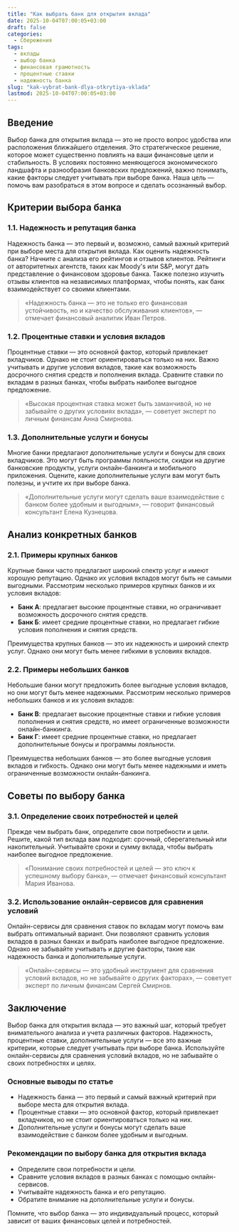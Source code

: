 ```yaml
---
title: "Как выбрать банк для открытия вклада"
date: 2025-10-04T07:00:05+03:00
draft: false
categories:
  - Сбережения
tags:
  - вклады
  - выбор банка
  - финансовая грамотность
  - процентные ставки
  - надежность банка
slug: "kak-vybrat-bank-dlya-otkrytiya-vklada"
lastmod: 2025-10-04T07:00:05+03:00
---
```


## Введение

Выбор банка для открытия вклада — это не просто вопрос удобства или расположения ближайшего отделения. Это стратегическое решение, которое может существенно повлиять на ваши финансовые цели и стабильность. В условиях постоянно меняющегося экономического ландшафта и разнообразия банковских предложений, важно понимать, какие факторы следует учитывать при выборе банка. Наша цель — помочь вам разобраться в этом вопросе и сделать осознанный выбор.

## Критерии выбора банка

### 1.1. Надежность и репутация банка

Надежность банка — это первый и, возможно, самый важный критерий при выборе места для открытия вклада. Как оценить надежность банка? Начните с анализа его рейтингов и отзывов клиентов. Рейтинги от авторитетных агентств, таких как Moody's или S&P, могут дать представление о финансовом здоровье банка. Также полезно изучить отзывы клиентов на независимых платформах, чтобы понять, как банк взаимодействует со своими клиентами.

> «Надежность банка — это не только его финансовая устойчивость, но и качество обслуживания клиентов», — отмечает финансовый аналитик Иван Петров.

### 1.2. Процентные ставки и условия вкладов

Процентные ставки — это основной фактор, который привлекает вкладчиков. Однако не стоит ориентироваться только на них. Важно учитывать и другие условия вкладов, такие как возможность досрочного снятия средств и пополнения вклада. Сравните ставки по вкладам в разных банках, чтобы выбрать наиболее выгодное предложение.

> «Высокая процентная ставка может быть заманчивой, но не забывайте о других условиях вклада», — советует эксперт по личным финансам Анна Смирнова.

### 1.3. Дополнительные услуги и бонусы

Многие банки предлагают дополнительные услуги и бонусы для своих вкладчиков. Это могут быть программы лояльности, скидки на другие банковские продукты, услуги онлайн-банкинга и мобильного приложения. Оцените, какие дополнительные услуги вам могут быть полезны, и учтите их при выборе банка.

> «Дополнительные услуги могут сделать ваше взаимодействие с банком более удобным и выгодным», — говорит финансовый консультант Елена Кузнецова.

## Анализ конкретных банков

### 2.1. Примеры крупных банков

Крупные банки часто предлагают широкий спектр услуг и имеют хорошую репутацию. Однако их условия вкладов могут быть не самыми выгодными. Рассмотрим несколько примеров крупных банков и их условия вкладов:

- **Банк А**: предлагает высокие процентные ставки, но ограничивает возможность досрочного снятия средств.
- **Банк Б**: имеет средние процентные ставки, но предлагает гибкие условия пополнения и снятия средств.

Преимущества крупных банков — это их надежность и широкий спектр услуг. Однако они могут быть менее гибкими в условиях вкладов.

### 2.2. Примеры небольших банков

Небольшие банки могут предложить более выгодные условия вкладов, но они могут быть менее надежными. Рассмотрим несколько примеров небольших банков и их условия вкладов:

- **Банк В**: предлагает высокие процентные ставки и гибкие условия пополнения и снятия средств, но имеет ограниченные возможности онлайн-банкинга.
- **Банк Г**: имеет средние процентные ставки, но предлагает дополнительные бонусы и программы лояльности.

Преимущества небольших банков — это более выгодные условия вкладов и гибкость. Однако они могут быть менее надежными и иметь ограниченные возможности онлайн-банкинга.

## Советы по выбору банка

### 3.1. Определение своих потребностей и целей

Прежде чем выбрать банк, определите свои потребности и цели. Решите, какой тип вклада вам подходит: срочный, сберегательный или накопительный. Учитывайте сроки и сумму вклада, чтобы выбрать наиболее выгодное предложение.

> «Понимание своих потребностей и целей — это ключ к успешному выбору банка», — отмечает финансовый консультант Мария Иванова.

### 3.2. Использование онлайн-сервисов для сравнения условий

Онлайн-сервисы для сравнения ставок по вкладам могут помочь вам выбрать оптимальный вариант. Они позволяют сравнить условия вкладов в разных банках и выбрать наиболее выгодное предложение. Однако не забывайте учитывать и другие факторы, такие как надежность банка и дополнительные услуги.

> «Онлайн-сервисы — это удобный инструмент для сравнения условий вкладов, но не забывайте о других факторах», — советует эксперт по личным финансам Сергей Смирнов.

## Заключение

Выбор банка для открытия вклада — это важный шаг, который требует внимательного анализа и учета различных факторов. Надежность, процентные ставки, дополнительные услуги — все это важные критерии, которые следует учитывать при выборе банка. Используйте онлайн-сервисы для сравнения условий вкладов, но не забывайте о своих потребностях и целях.

### Основные выводы по статье

- Надежность банка — это первый и самый важный критерий при выборе места для открытия вклада.
- Процентные ставки — это основной фактор, который привлекает вкладчиков, но не стоит ориентироваться только на них.
- Дополнительные услуги и бонусы могут сделать ваше взаимодействие с банком более удобным и выгодным.

### Рекомендации по выбору банка для открытия вклада

- Определите свои потребности и цели.
- Сравните условия вкладов в разных банках с помощью онлайн-сервисов.
- Учитывайте надежность банка и его репутацию.
- Обратите внимание на дополнительные услуги и бонусы.

Помните, что выбор банка — это индивидуальный процесс, который зависит от ваших финансовых целей и потребностей.
